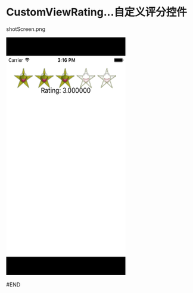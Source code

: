# CustomViewRating...自定义评分控件




shotScreen.png

<img src ='https://github.com/dabinghao123/CutomViewRating/blob/master/Simulator%20Screen%20Shot%202015%E5%B9%B410%E6%9C%8816%E6%97%A5%20%E4%B8%8B%E5%8D%883.16.31.png' width = '320' height = '640'/><br/>

#END 

